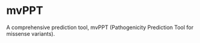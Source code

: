 # mvPPT
A comprehensive prediction tool, mvPPT (Pathogenicity Prediction Tool for missense variants).
